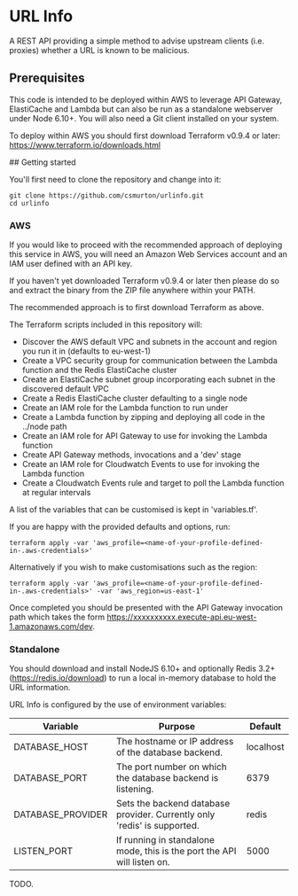 # URL Info

A REST API providing a simple method to advise upstream clients (i.e. proxies) whether a URL is known to be malicious.

## Prerequisites

This code is intended to be deployed within AWS to leverage API Gateway, ElastiCache and Lambda but can also be run as a standalone webserver under Node 6.10+. You will also need a Git client installed on your system.

To deploy within AWS you should first download Terraform v0.9.4 or later: https://www.terraform.io/downloads.html

## Getting started

You'll first need to clone the repository and change into it:
```
git clone https://github.com/csmurton/urlinfo.git
cd urlinfo
```

### AWS

If you would like to proceed with the recommended approach of deploying this service in AWS, you will need an Amazon Web Services account and an IAM user defined with an API key.

If you haven't yet downloaded Terraform v0.9.4 or later then please do so and extract the binary from the ZIP file anywhere within your PATH.

The recommended approach is to first download Terraform as above. 

The Terraform scripts included in this repository will:

 * Discover the AWS default VPC and subnets in the account and region you run it in (defaults to eu-west-1)
 * Create a VPC security group for communication between the Lambda function and the Redis ElastiCache cluster
 * Create an ElastiCache subnet group incorporating each subnet in the discovered default VPC
 * Create a Redis ElastiCache cluster defaulting to a single node
 * Create an IAM role for the Lambda function to run under
 * Create a Lambda function by zipping and deploying all code in the ../node path
 * Create an IAM role for API Gateway to use for invoking the Lambda function
 * Create API Gateway methods, invocations and a 'dev' stage
 * Create an IAM role for Cloudwatch Events to use for invoking the Lambda function
 * Create a Cloudwatch Events rule and target to poll the Lambda function at regular intervals

A list of the variables that can be customised is kept in 'variables.tf'.

If you are happy with the provided defaults and options, run:
```
terraform apply -var 'aws_profile=<name-of-your-profile-defined-in-.aws-credentials>'
```

Alternatively if you wish to make customisations such as the region:
```
terraform apply -var 'aws_profile=<name-of-your-profile-defined-in-.aws-credentials>' -var 'aws_region=us-east-1'
```

Once completed you should be presented with the API Gateway invocation path which takes the form https://xxxxxxxxxx.execute-api.eu-west-1.amazonaws.com/dev.

### Standalone

You should download and install NodeJS 6.10+ and optionally Redis 3.2+ (https://redis.io/download) to run a local in-memory database to hold the URL information.

URL Info is configured by the use of environment variables:

| Variable          | Purpose                                                                  | Default   |
| ----------------- | ------------------------------------------------------------------------ | --------- |
| DATABASE_HOST     | The hostname or IP address of the database backend.                      | localhost |
| DATABASE_PORT     | The port number on which the database backend is listening.              | 6379      |
| DATABASE_PROVIDER | Sets the backend database provider. Currently only 'redis' is supported. | redis     |
| LISTEN_PORT       | If running in standalone mode, this is the port the API will listen on.  | 5000      |

TODO.
